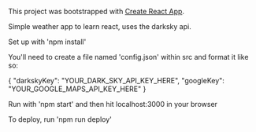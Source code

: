 This project was bootstrapped with [Create React App](https://github.com/facebookincubator/create-react-app).

Simple weather app to learn react, uses the darksky api.

Set up with 'npm install'

You'll need to create a file named 'config.json' within src and format it like so:

{
	"darkskyKey": "YOUR_DARK_SKY_API_KEY_HERE",
	"googleKey": "YOUR_GOOGLE_MAPS_API_KEY_HERE"
}

Run with 'npm start' and then hit localhost:3000 in your browser

To deploy, run 'npm run deploy'